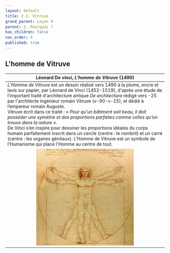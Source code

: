 ```yaml
---
layout: default
title: 2.1. Vitruve
grand_parent: Leçon 9
parent: 2. Pourquoi ?
has_children: false
nav_order: 4
published: true
---
```

## L'homme de Vitruve

| Léonard De vinci, *L’homme de Vitruve* (1490)     |     
| -------------------------- | 
| *L’Homme de Vitruve* est un dessin réalisé vers 1490 à la plume, encre et lavis sur papier, par Léonard de Vinci (1452-1519), d'après une étude de l’important traité d'architecture antique *De architectura* rédigé vers -25 par l'architecte ingénieur romain Vitruve (v-90-v-15), et dédié à l’empereur romain Auguste. <br> Vitruve écrit dans ce traité : « _Pour qu’un bâtiment soit beau, il doit posséder une symétrie et des proportions parfaites comme celles qu’on trouve dans la nature_ ». <br> De Vinci s’en inspire pour dessiner les proportions idéales du corps humain parfaitement inscrit dans un cercle (centre : le nombril) et un carré (centre : les organes génitaux). L'Homme de Vitruve est un symbole de l’Humanisme qui place l'Homme au centre de tout. | 
| <center><a href="../../assets/img/art/vinci-vitruve.jpeg" target="_blank"><img src="../../assets/img/art/vinci-vitruve.jpeg" style="zoom:30%;" /></a></center>  |

